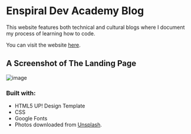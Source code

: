 # Enspiral Dev Academy Blog
This website features both technical and cultural blogs where I document my process of learning how to code.

You can visit the website [here](https://jemma-dixon.github.io/index.html).

## A Screenshot of The Landing Page

![image](https://user-images.githubusercontent.com/77214034/133357514-30ee592d-85dc-40f4-ac65-5277c9085e28.png)

### Built with:
- HTML5 UP! Design Template 
- CSS
- Google Fonts 
- Photos downloaded from [Unsplash](https://unsplash.com/s/photos/france).


        
      

    
